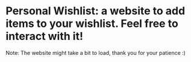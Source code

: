 # Personal Wishlist: a website to add items to your wishlist. Feel free to interact with it!
Note: The website might take a bit to load, thank you for your patience :)
